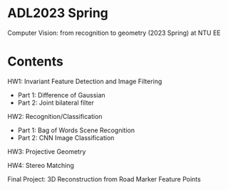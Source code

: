 # ADL2023 Spring

Computer Vision: from recognition to geometry (2023 Spring) at NTU EE

# Contents

HW1: Invariant Feature Detection and Image Filtering
 * Part 1: Difference of Gaussian
 * Part 2: Joint bilateral filter

HW2: Recognition/Classification
 * Part 1: Bag of Words Scene Recognition
 * Part 2: CNN Image Classification

HW3: Projective Geometry

HW4: Stereo Matching

Final Project: 3D Reconstruction from Road Marker Feature Points



